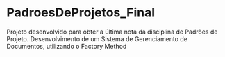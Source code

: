 # PadroesDeProjetos_Final
Projeto desenvolvido para obter a última nota da disciplina de Padrões de Projeto. Desenvolvimento de um Sistema de Gerenciamento de Documentos, utilizando o Factory Method
